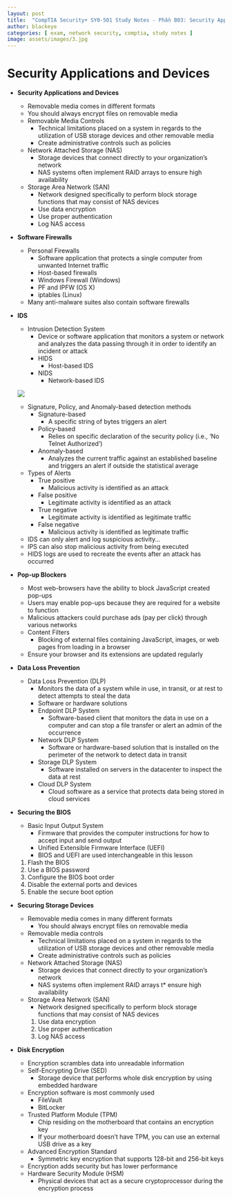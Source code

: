 ```yaml
---
layout: post
title:  "CompTIA Security+ SY0-501 Study Notes - Phần B03: Security Application and Devices"
author: blackeye
categories: [ exam, network security, comptia, study notes ]
image: assets/images/3.jpg
---
```


# Security Applications and Devices

* **Security Applications and Devices**
    * Removable media comes in different formats
    * You should always encrypt files on removable media
    * Removable Media Controls
        * Technical limitations placed on a system in regards to the utilization of USB storage devices and other removable media
        * Create administrative controls such as policies
    * Network Attached Storage (NAS)
        * Storage devices that connect directly to your organization’s network
        * NAS systems often implement RAID arrays to ensure high availability
    * Storage Area Network (SAN)
        * Network designed specifically to perform block storage functions that may consist of NAS devices
        * Use data encryption
        * Use proper authentication
        * Log NAS access
* **Software Firewalls**
    * Personal Firewalls
        * Software application that protects a single computer from unwanted Internet traffic
        * Host-based firewalls
        * Windows Firewall (Windows)
        * PF and IPFW (OS X)
        * iptables (Linux)
    * Many anti-malware suites also contain software firewalls
* **IDS**
    * Intrusion Detection System
        * Device or software application that monitors a system or network and analyzes the data passing through it in order to identify an incident or attack
        * HIDS
            * Host-based IDS
        * NIDS
            * Network-based IDS

    ![]({{site.baseurl}}/assets/images/cs_plus/sad01.png)

    * Signature, Policy, and Anomaly-based detection methods
        * Signature-based
            * A specific string of bytes triggers an alert
        * Policy-based
            * Relies on specific declaration of the security policy (i.e., ‘No Telnet Authorized’)
        * Anomaly-based
            * Analyzes the current traffic against an established baseline and triggers an alert if outside the statistical average
    * Types of Alerts
        * True positive
            * Malicious activity is identified as an attack
        * False positive
            * Legitimate activity is identified as an attack
        * True negative
            * Legitimate activity is identified as legitimate traffic
        * False negative
            * Malicious activity is identified as legitimate traffic
    * IDS can only alert and log suspicious activity…
    * IPS can also stop malicious activity from being executed
    * HIDS logs are used to recreate the events after an attack has occurred
* **Pop-up Blockers**
    * Most web-browsers have the ability to block JavaScript created pop-ups
    * Users may enable pop-ups because they are required for a website to function
    * Malicious attackers could purchase ads (pay per click) through various networks
    * Content Filters
        * Blocking of external files containing JavaScript, images, or web pages from loading in a browser
    * Ensure your browser and its extensions are updated regularly
* **Data Loss Prevention**
    * Data Loss Prevention (DLP)
        * Monitors the data of a system while in use, in transit, or at rest to detect attempts to steal the data
        * Software or hardware solutions
        * Endpoint DLP System
            * Software-based client that monitors the data in use on a computer and can stop a file transfer or alert an admin of the occurrence
        * Network DLP System
            * Software or hardware-based solution that is installed on the perimeter of the network to detect data in transit
        * Storage DLP System
            * Software installed on servers in the datacenter to inspect the data at rest
        * Cloud DLP System
            * Cloud software as a service that protects data being stored in cloud services
* **Securing the BIOS**
    * Basic Input Output System
        * Firmware that provides the computer instructions for how to accept input and send output
        * Unified Extensible Firmware Interface (UEFI)
        * BIOS and UEFI are used interchangeable in this lesson
    1. Flash the BIOS
    2. Use a BIOS password
    3. Configure the BIOS boot order
    4. Disable the external ports and devices
    5. Enable the secure boot option
* **Securing Storage Devices**
    * Removable media comes in many different formats
        * You should always encrypt files on removable media
    * Removable media controls
        * Technical limitations placed on a system in regards to the utilization of USB storage devices and other removable media
        * Create administrative controls such as policies
    * Network Attached Storage (NAS)
        * Storage devices that connect directly to your organization’s network
        * NAS systems often implement RAID arrays t* ensure high availability
    * Storage Area Network (SAN)
        * Network designed specifically to perform block storage functions that may consist of NAS devices
        1. Use data encryption
        2. Use proper authentication
        3. Log NAS access
* **Disk Encryption**
    * Encryption scrambles data into unreadable information
    * Self-Encrypting Drive (SED)
        * Storage device that performs whole disk encryption by using embedded hardware
    * Encryption software is most commonly used
        * FileVault
        * BitLocker
    * Trusted Platform Module (TPM)
        * Chip residing on the motherboard that contains an encryption key
        * If your motherboard doesn’t have TPM, you can use an external USB drive as a key
    * Advanced Encryption Standard
        * Symmetric key encryption that supports 128-bit and 256-bit keys
    * Encryption adds security but has lower performance
    * Hardware Security Module (HSM)
        * Physical devices that act as a secure cryptoprocessor during the encryption process

